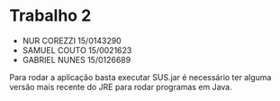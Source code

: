 # Trabalho 2

* NUR COREZZI   15/0143290
* SAMUEL COUTO  15/0021623
* GABRIEL NUNES 15/0126689

Para rodar a aplicação basta executar SUS.jar é necessário ter alguma versão mais recente do JRE para rodar programas em Java.
 
